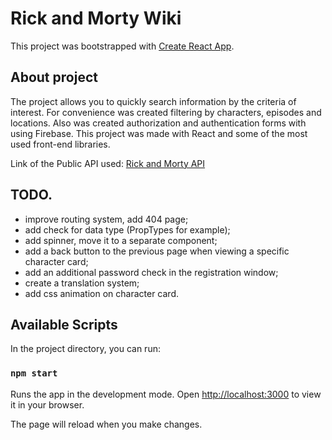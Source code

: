 # Rick and Morty Wiki

This project was bootstrapped with [Create React App](https://github.com/facebook/create-react-app).

## About project

The project allows you to quickly search information by the criteria of interest. 
For convenience was created filtering by characters, episodes and locations.
Also was created authorization and authentication forms with using Firebase.
This project was made with React and some of the most used front-end libraries.

Link of the Public API used: [Rick and Morty API](https://rickandmortyapi.com/)

## TODO.

- improve routing system, add 404 page;
- add check for data type (PropTypes for example);
- add spinner, move it to a separate component;
- add a back button to the previous page when viewing a specific character card;
- add an additional password check in the registration window;
- create a translation system;
- add css animation on character card.

## Available Scripts

In the project directory, you can run:

### `npm start`

Runs the app in the development mode.
Open [http://localhost:3000](http://localhost:3000) to view it in your browser.

The page will reload when you make changes.


